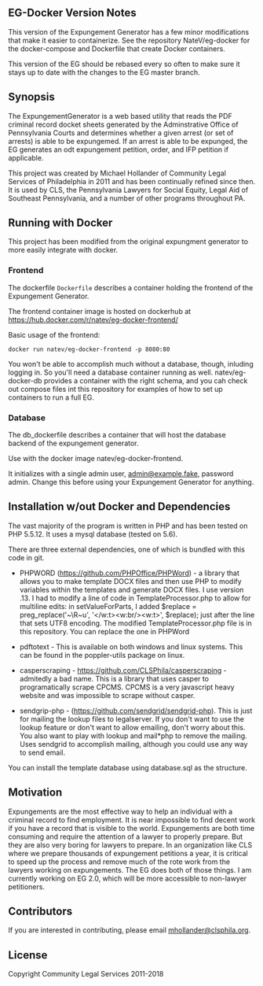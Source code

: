 ## EG-Docker Version Notes

This version of the Expungement Generator has a few minor modifications that make it easier to containerize. See the repository NateV/eg-docker for the docker-compose and Dockerfile that create Docker containers.

This version of the EG should be rebased every so often to make sure it stays up to date with the changes to the EG master branch.

## Synopsis

The ExpungementGenerator is a web based utility that reads the PDF criminal record docket sheets generated by the Adminstrative Office of Pennsylvania Courts and determines whether a given arrest (or set of arrests) is able to be expungemed. If an arrest is able to be expunged, the EG generates an odt expungement petition, order, and IFP petition if applicable.

This project was created by Michael Hollander of Community Legal Services of Philadelphia in 2011 and has been continually refined since then. It is used by CLS, the Pennsylvania Lawyers for Social Equity, Legal Aid of Southeast Pennsylvania, and a number of other programs throughout PA.

## Running with Docker

This project has been modified from the original expungment generator to more easily integrate with docker.

### Frontend

The dockerfile `Dockerfile` describes a container holding the frontend of the Expungement Generator.

The frontend container image is hosted on dockerhub at https://hub.docker.com/r/natev/eg-docker-frontend/

Basic usage of the frontend:

```
docker run natev/eg-docker-frontend -p 8080:80
```

You won't be able to accomplish much without a database, though, inluding logging in. So you'll need a database container running as well. natev/eg-docker-db provides a container with the right schema, and you cah check out compose files int this repository for examples of how to set up containers to run a full EG.

### Database

The db_dockerfile describes a container that will host the database backend of the expungement generator.

Use with the docker image natev/eg-docker-frontend.

It initializes with a single admin user, admin@example.fake, password admin. Change this before using your Expungement Generator for anything.

## Installation w/out Docker and Dependencies

The vast majority of the program is written in PHP and has been tested on PHP 5.5.12. It uses a mysql database (tested on 5.6).

There are three external dependencies, one of which is bundled with this code in git.

* PHPWORD (https://github.com/PHPOffice/PHPWord) - a library that allows you to make template DOCX files and then use PHP to modify variables within the templates and generate DOCX files. I use version .13.
  I had to modify a line of code in TemplateProcessor.php to allow for multiline edits:
  in setValueForParts, I added $replace = preg_replace('~\R~u', '</w:t><w:br/><w:t>', $replace); just after the line that sets UTF8 encoding.
  The modified TemplateProcessor.php file is in this repository. You can replace the one in PHPWord

* pdftotext - This is available on both windows and linux systems. This can be found in the poppler-utils package on linux.

* casperscraping - https://github.com/CLSPhila/casperscraping - admitedly a bad name. This is a library that uses casper to programatically scrape CPCMS. CPCMS is a very javascript heavy website and was impossible to scrape without casper.

* sendgrip-php - (https://github.com/sendgrid/sendgrid-php). This is just for mailing the lookup files to legalserver. If you don't want to use the lookup feature or don't want to allow emailing, don't worry about this. You also want to play with lookup and mail\*php to remove the mailing. Uses sendgrid to accomplish mailing, although you could use any way to send email.

You can install the template database using database.sql as the structure.

## Motivation

Expungements are the most effective way to help an individual with a criminal record to find employment. It is near impossible to find decent work if you have a record that is visible to the world. Expungements are both time consuming and require the attention of a lawyer to properly prepare. But they are also very boring for lawyers to prepare. In an organization like CLS where we prepare thousands of expungement petitions a year, it is critical to speed up the process and remove much of the rote work from the lawyers working on expungements. The EG does both of those things. I am currently working on EG 2.0, which will be more accessible to non-lawyer petitioners.

## Contributors

If you are interested in contributing, please email mhollander@clsphila.org.

## License

Copyright Community Legal Services 2011-2018
